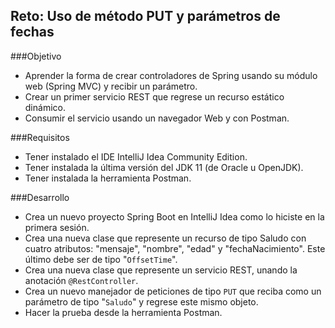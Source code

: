 ## Reto: Uso de método PUT y parámetros de fechas

###Objetivo
- Aprender la forma de crear controladores de Spring usando su módulo web (Spring MVC) y recibir un parámetro.
- Crear un primer servicio REST que regrese un recurso estático dinámico.
- Consumir el servicio usando un navegador Web y con Postman.

###Requisitos
- Tener instalado el IDE IntelliJ Idea Community Edition.
- Tener instalada la última versión del JDK 11 (de Oracle u OpenJDK).
- Tener instalada la herramienta Postman.

###Desarrollo
- Crea un nuevo proyecto Spring Boot en IntelliJ Idea como lo hiciste en la primera sesión.
- Crea una nueva clase que represente un recurso de tipo Saludo con cuatro atributos: "mensaje", "nombre", "edad" y "fechaNacimiento". Este último debe ser de tipo "`OffsetTime`".
- Crea una nueva clase que represente un servicio REST, unando la anotación `@RestController`.
- Crea un nuevo manejador de peticiones de tipo `PUT` que reciba como un parámetro de tipo "`Saludo`" y regrese este mismo objeto.
- Hacer la prueba desde la herramienta Postman.
